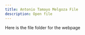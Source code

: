 ```yaml
---
title: Antonio Tamayo Melgoza File
description: Open file
---
```


Here is the file folder for the webpage

